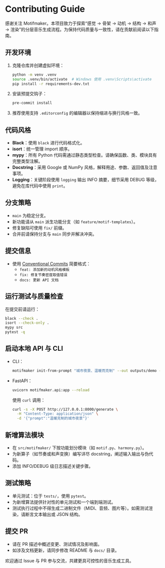 # Contributing Guide

感谢关注 Motifmaker。本项目致力于探索“感觉 → 骨架 → 动机 → 结构 → 和声 → 渲染”的分层音乐生成流程。为保持代码质量与一致性，请在贡献前阅读以下指南。

## 开发环境
1. 克隆仓库并创建虚拟环境：
   ```bash
   python -m venv .venv
   source .venv/bin/activate  # Windows 使用 .venv\Scripts\activate
   pip install -r requirements-dev.txt
   ```
2. 安装预提交钩子：
   ```bash
   pre-commit install
   ```
3. 推荐使用支持 `.editorconfig` 的编辑器以保持缩进与换行风格一致。

## 代码风格
- **Black**：使用 `black` 进行代码格式化。
- **isort**：统一管理 import 顺序。
- **mypy**：所有 Python 代码需通过静态类型检查。请确保函数、类、模块具有完整类型注解。
- **Docstring**：采用 Google 或 NumPy 风格，解释用途、参数、返回值及注意事项。
- **Logging**：关键阶段使用 `logging` 输出 INFO 摘要，细节采用 DEBUG 等级，避免在库代码中使用 `print`。

## 分支策略
- `main` 为稳定分支。
- 新功能请从 `main` 派生功能分支（如 `feature/motif-templates`）。
- 修复缺陷可使用 `fix/` 前缀。
- 合并前请保持分支与 `main` 同步并解决冲突。

## 提交信息
- 使用 [Conventional Commits](https://www.conventionalcommits.org/) 简要格式：
  - `feat: 添加新的动机风格模板`
  - `fix: 修复节奏密度取值错误`
  - `docs: 更新 API 文档`

## 运行测试与质量检查
在提交前请运行：
```bash
black --check .
isort --check-only .
mypy src
pytest -q
```

## 启动本地 API 与 CLI
- CLI：
  ```bash
  motifmaker init-from-prompt "城市夜景、温暖而克制" --out outputs/demo --no-emit-midi
  ```
- FastAPI：
  ```bash
  uvicorn motifmaker.api:app --reload
  ```
  使用 `curl` 调用：
  ```bash
  curl -s -X POST http://127.0.0.1:8000/generate \
    -H "Content-Type: application/json" \
    -d '{"prompt":"温暖克制的城市夜景"}'
  ```

## 新增算法模块
- 在 `src/motifmaker/` 下按功能划分模块（如 `motif.py`、`harmony.py`）。
- 为新算子（如节奏或和声变换）编写详尽 docstring，阐述输入输出与伪代码。
- 添加 INFO/DEBUG 级日志描述关键步骤。

## 测试策略
- 单元测试：位于 `tests/`，使用 `pytest`。
- 为新增算法提供针对性的单元测试和一个端到端测试。
- 测试执行过程中不得生成二进制文件（MIDI、音频、图片等）。如需测试渲染，请断言文本输出或 JSON 结构。

## 提交 PR
- 请在 PR 描述中概述变更、测试情况及影响面。
- 如涉及文档更新，请同步修改 README 与 `docs/` 目录。

欢迎通过 Issue 与 PR 参与交流，共建更具可控性的音乐生成工具。
